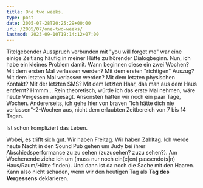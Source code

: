 ```yaml
---
title: One two weeks.
type: post
date: 2005-07-28T20:25:29+00:00
url: /2005/07/one-two-weeks/
lastmod: 2023-09-10T19:14:12+07:00
---
```

Titelgebender Ausspruch verbunden mit "you will forget me" war eine einige Zeitlang häufig in meiner Hütte zu hörender Dialogbeginn. Nun, ich habe ein kleines Problem damit. Wann beginnen diese ein zwei Wochen? Mit dem ersten Mal verlassen werden? Mit dem ersten "richtigen" Auszug? Mit dem letzten Mal verlassen werden? Mit dem letzten physischen Kontakt? Mit der letzten SMS? Mit dem letzten Haar, das man aus dem Haus entfernt? Hmmm... Rein theoretisch, würde ich das erste Mal nehmen, wäre heute Vergessen angesagt. Ansonsten hätten wir noch ein paar Tage, Wochen. Andererseits, ich gehe hier von braven "Ich hätte dich nie verlassen"-2-Wochen aus, nicht dem erlaubten Zeitbereich von 7 bis 14 Tagen.

Ist schon kompliziert das Leben.

Wobei, es trifft sich gut. Wir haben Freitag. Wir haben Zahltag. Ich werde heute Nacht in den Sound Pub gehen um Judy bei ihrer Abschiedsperformance zu zu sehen (zuzusehen? zuzu sehen?). Am Wochenende ziehe ich um (muss nur noch ein(e|en) passende(s|n) Haus/Raum/Hütte finden). Und dann ist da noch die Sache mit den Haaren. Kann also nicht schaden, wenn wir den heutigen Tag als **Tag des Vergessens** deklarieren.
